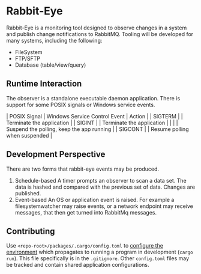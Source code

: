 # Rabbit-Eye

Rabbit-Eye is a monitoring tool designed to observe changes in a system and publish change notifications
to RabbitMQ. Tooling will be developed for many systems, including the following:

- FileSystem
- FTP/SFTP
- Database (table/view/query)

## Runtime Interaction

The observer is a standalone executable daemon application. There is support for some POSIX signals or
Windows service events.

| POSIX Signal | Windows Service Control Event | Action |
| SIGTERM | | Terminate the application |
| SIGINT | | Terminate the application |
| | | Suspend the polling, keep the app running |
| SIGCONT | | Resume polling when suspended |

## Development Perspective

There are two forms that rabbit-eye events may be produced.
1. Schedule-based
    A timer prompts an observer to scan a data set. The data is hashed and compared with the previous
    set of data. Changes are published.
2. Event-based
    An OS or application event is raised. For example a filesystemwatcher may raise events,
    or a network endpoint may receive messages, that then get turned into RabbitMq messages.

## Contributing

Use `<repo-root>/packages/.cargo/config.toml` to 
[configure the environment](https://doc.rust-lang.org/cargo/reference/config.html#configuration-format)
which propagates to running a program in development (`cargo run`). This file specifically
is in the `.gitignore`. Other `config.toml` files may be tracked and contain shared application
configurations.
